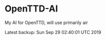 # OpenTTD-AI
My AI for OpenTTD, will use primarily air

Latest backup: Sun Sep 29 02:40:01 UTC 2019
